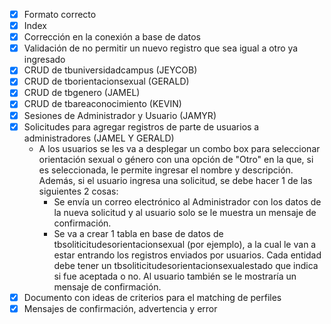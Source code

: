 - [x] Formato correcto
- [x] Index
- [x] Corrección en la conexión a base de datos
- [x] Validación de no permitir un nuevo registro que sea igual a otro ya ingresado
- [x] CRUD de tbuniversidadcampus (JEYCOB)
- [x] CRUD de tborientacionsexual (GERALD)
- [x] CRUD de tbgenero (JAMEL)
- [x] CRUD de tbareaconocimiento (KEVIN)
- [x] Sesiones de Administrador y Usuario (JAMYR)
- [x] Solicitudes para agregar registros de parte de usuarios a administradores (JAMEL Y GERALD)
	- A los usuarios se les va a desplegar un combo box para seleccionar orientación sexual o género con una opción de "Otro" en la que, si es seleccionada, le permite ingresar el nombre y descripción. Además, si el usuario ingresa una solicitud, se debe hacer 1 de las siguientes 2 cosas:
		- Se envía un correo electrónico al Administrador con los datos de la nueva solicitud y al usuario solo se le muestra un mensaje de confirmación.
		- Se va a crear 1 tabla en base de datos de tbsoliticitudesorientacionsexual (por ejemplo), a la cual le van a estar entrando los registros enviados por usuarios. Cada entidad debe tener un tbsoliticitudesorientacionsexualestado que indica si fue aceptada o no. Al usuario también se le mostraría un mensaje de confirmación.
- [x] Documento con ideas de criterios para el matching de perfiles
- [x] Mensajes de confirmación, advertencia y error